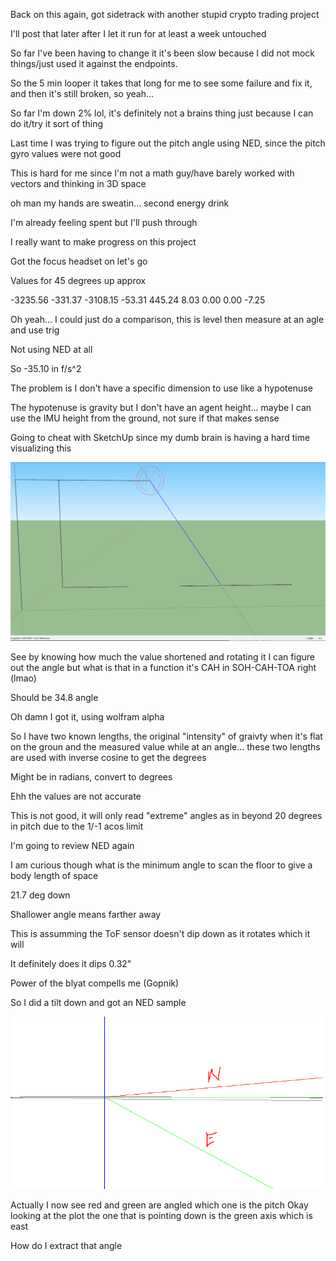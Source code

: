 Back on this again, got sidetrack with another stupid crypto trading project

I'll post that later after I let it run for at least a week untouched

So far I've been having to change it it's been slow because I did not mock things/just used it against the endpoints.

So the 5 min looper it takes that long for me to see some failure and fix it, and then it's still broken, so yeah...

So far I'm down 2% lol, it's definitely not a brains thing just because I can do it/try it sort of thing

Last time I was trying to figure out the pitch angle using NED, since the pitch gyro values were not good

This is hard for me since I'm not a math guy/have barely worked with vectors and thinking in 3D space

oh man my hands are sweatin... second energy drink

I'm already feeling spent but I'll push through

I really want to make progress on this project

Got the focus headset on let's go

Values for 45 degrees up approx

-3235.56
-331.37
-3108.15
-53.31
445.24
8.03
0.00
0.00
-7.25

Oh yeah... I could just do a comparison, this is level then measure at an agle and use trig

Not using NED at all

So -35.10 in f/s^2

The problem is I don't have a specific dimension to use like a hypotenuse

The hypotenuse is gravity but I don't have an agent height... maybe I can use the IMU height from the ground, not sure if that makes sense

Going to cheat with SketchUp since my dumb brain is having a hard time visualizing this

<img src="../../media/02-14-2022--visual.PNG" width="800"/>

See by knowing how much the value shortened and rotating it I can figure out the angle but what is that in a function it's CAH in SOH-CAH-TOA right (lmao)

Should be 34.8 angle

Oh damn I got it, using wolfram alpha

So I have two known lengths, the original "intensity" of graivty when it's flat on the groun and the measured value while at an angle... these two lengths are used with inverse cosine to get the degrees

Might be in radians, convert to degrees

Ehh the values are not accurate

This is not good, it will only read "extreme" angles as in beyond 20 degrees in pitch due to the 1/-1 acos limit

I'm going to review NED again

I am curious though what is the minimum angle to scan the floor to give a body length of space

21.7 deg down

Shallower angle means farther away

This is assumming the ToF sensor doesn't dip down as it rotates which it will

It definitely does it dips 0.32"

Power of the blyat compells me (Gopnik)

So I did a tilt down and got an NED sample

<img src="../../media/02-14-2022--ned.PNG" width="500"/>

Actually I now see red and green are angled which one is the pitch
Okay looking at the plot the one that is pointing down is the green axis which is east

How do I extract that angle

